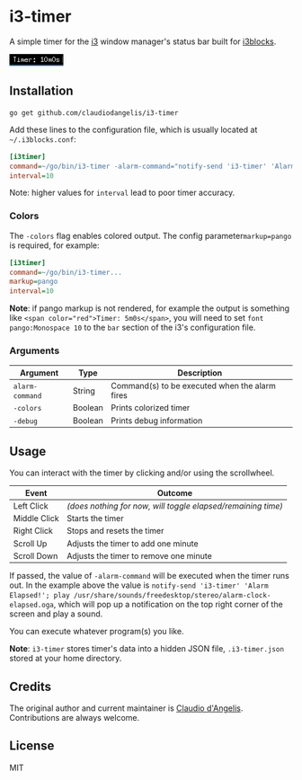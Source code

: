 # i3-timer

A simple timer for the [i3](https://i3wm.org/) window manager's status bar built for [i3blocks](https://github.com/vivien/i3blocks).

![screenshot](screenshot.png)

## Installation

```shell
go get github.com/claudiodangelis/i3-timer
```


Add these lines to the configuration file, which is usually located at `~/.i3blocks.conf`:

```ini
[i3timer]
command=~/go/bin/i3-timer -alarm-command="notify-send 'i3-timer' 'Alarm Elapsed!'; play /usr/share/sounds/freedesktop/stereo/alarm-clock-elapsed.oga"
interval=10
```

Note: higher values for `interval` lead to poor timer accuracy.

### Colors

The `-colors` flag enables colored output. The config parameter`markup=pango` is required, for example:

```ini
[i3timer]
command=~/go/bin/i3-timer...
markup=pango
interval=10
```

**Note**: if pango markup is not rendered, for example the output is something like `<span color="red">Timer: 5m0s</span>`, you will need to set `font pango:Monospace 10` to the `bar` section of the i3's configuration file.

### Arguments

| Argument | Type | Description |
| -------- | ---- | ----------- |
| `alarm-command` | String | Command(s) to be executed when the  alarm fires |
| `-colors` | Boolean | Prints colorized timer |
| `-debug` | Boolean | Prints debug information |

## Usage



You can interact with the timer by clicking and/or using the scrollwheel.

| Event | Outcome |
| ----- | ------- |
| Left Click | _(does nothing for now, will toggle elapsed/remaining time)_
| Middle Click | Starts the timer |
| Right Click | Stops and resets the timer |
| Scroll Up | Adjusts the timer to add one minute |
| Scroll Down | Adjusts the timer to remove one minute |


If passed, the value of `-alarm-command` will be executed when the timer runs out. In the example above the value is `notify-send 'i3-timer' 'Alarm Elapsed!'; play /usr/share/sounds/freedesktop/stereo/alarm-clock-elapsed.oga`, which will pop up a notification on the top right corner of the screen and play a sound.

You can execute whatever program(s) you like.


**Note**: `i3-timer` stores timer's data into a hidden JSON file, `.i3-timer.json` stored at your home directory.


## Credits

The original author and current maintainer is [Claudio d'Angelis](https://github.com/claudiodangelis). Contributions are always welcome.


## License 

MIT
